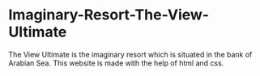 # Imaginary-Resort-The-View-Ultimate
The View Ultimate is the imaginary resort which is situated in the bank of Arabian Sea. This website is made with the help of html and css. 
